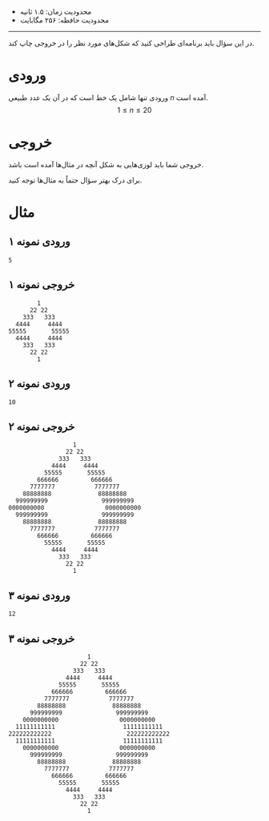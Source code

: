[_metadata_:id]:- "diamond-of-numbers-2"
[_metadata_:title]:- "لوزی اعداد (۲)"
[_metadata_:level]:- "hard"
[_metadata_:author]:- "هربد پورعلی"
[_metadata_:series]:- "compensation-1-3"

+ محدودیت زمان: ۱.۵ ثانیه
+ محدودیت حافظه: ۲۵۶ مگابایت

----------

در این سؤال باید برنامه‌ای طراحی کنید که شکل‌های مورد نظر را در خروجی چاپ کند.

# ورودی
ورودی تنها شامل یک خط است که در آن یک عدد طبیعی $n$ آمده است.
$$1 \le n \le 20$$
# خروجی
خروجی شما باید لوزی‌هایی به شکل آنچه در مثال‌ها آمده است باشد. 

برای درک بهتر سؤال حتماً به مثال‌ها توجه کنید.

# مثال

## ورودی نمونه ۱
```
5
```


## خروجی نمونه ۱
```
        1        
      22 22      
    333   333    
  4444     4444  
55555       55555
  4444     4444  
    333   333    
      22 22      
        1        
```


## ورودی نمونه ۲
```
10
```


## خروجی نمونه ۲
```
                  1                  
                22 22                
              333   333              
            4444     4444            
          55555       55555          
        666666         666666        
      7777777           7777777      
    88888888             88888888    
  999999999               999999999  
0000000000                 0000000000
  999999999               999999999  
    88888888             88888888    
      7777777           7777777      
        666666         666666        
          55555       55555          
            4444     4444            
              333   333              
                22 22                
                  1         
```


## ورودی نمونه ۳
```
12
```


## خروجی نمونه ۳
```
                      1                      
                    22 22                    
                  333   333                  
                4444     4444                
              55555       55555              
            666666         666666            
          7777777           7777777          
        88888888             88888888        
      999999999               999999999      
    0000000000                 0000000000    
  11111111111                   11111111111  
222222222222                     222222222222
  11111111111                   11111111111  
    0000000000                 0000000000    
      999999999               999999999      
        88888888             88888888        
          7777777           7777777          
            666666         666666            
              55555       55555              
                4444     4444                
                  333   333                  
                    22 22                    
                      1              
```

